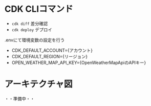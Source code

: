 # CDK CLIコマンド
* `cdk diff`        差分確認
* `cdk deploy`      デプロイ

.envにて環境変数の設定を行う
- CDK_DEFAULT_ACCOUNT={アカウント}
- CDK_DEFAULT_REGION={リージョン}
- OPEN_WEATHER_MAP_API_KEY={OpenWeatherMapApiのAPIキー}

# アーキテクチャ図
・・準備中・・
